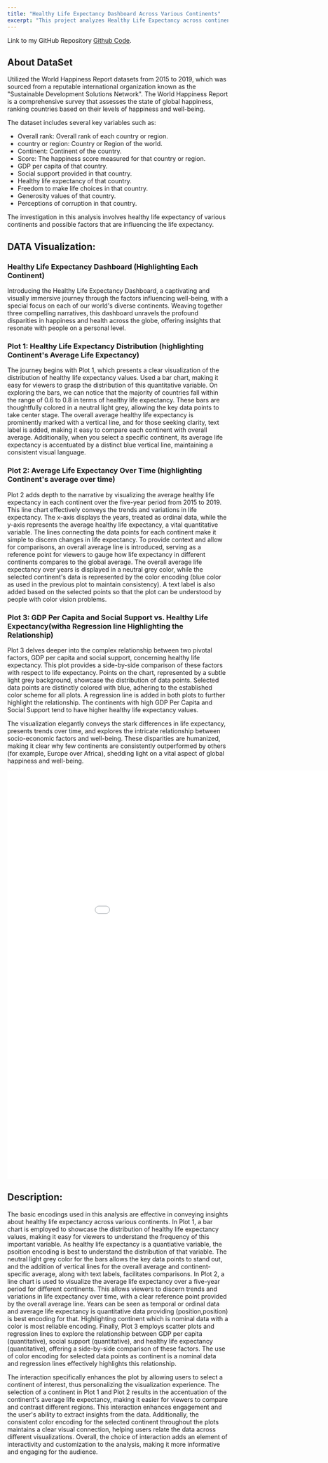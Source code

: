 ```yaml
---
title: "Healthy Life Expectancy Dashboard Across Various Continents"
excerpt: "This project analyzes Healthy Life Expectancy across continents using the World Happiness Report datasets from 2015 to 2019. Through sophisticated data visualizations, it reveals trends and disparities in global well-being, focusing on the impact of factors like GDP, social support, and freedom on health outcomes. This comprehensive analysis provides valuable insights into the varying conditions of happiness and health around the world."
---
```

Link to my GitHub Repository [Github Code](https://github.com/Likhitha-Veganti/data-science-projects/tree/main/Healthy%20Life%20Expectancy%20Data%20Visualizations).

## About DataSet
Utilized the World Happiness Report datasets from 2015 to 2019, which was sourced from a reputable international organization known as the "Sustainable Development Solutions Network". 
The World Happiness Report is a comprehensive survey that assesses the state of global happiness, ranking countries based on their levels of happiness and well-being.

The dataset includes several key variables such as:

- Overall rank: Overall rank of each country or region.<br>
- country or region: Country or Region of the world.<br>
- Continent: Continent of the country.<br>
- Score: The happiness score measured for that country or region.<br>
- GDP per capita of that country.<br>
- Social support provided in that country.<br>
- Healthy life expectancy of that country.<br>
- Freedom to make life choices in that country.<br>
- Generosity values of that country.<br>
- Perceptions of corruption in that country.<br>

The investigation in this analysis involves healthy life expectancy of various continents and possible factors that are influencing the life expectancy.

## DATA Visualization:

### Healthy Life Expectancy Dashboard (Highlighting Each Continent)
Introducing the Healthy Life Expectancy Dashboard, a captivating and visually immersive journey through the factors influencing well-being, with a special focus on each of our world's diverse continents. Weaving together three compelling narratives, this dashboard unravels the profound disparities in happiness and health across the globe, offering insights that resonate with people on a personal level.

### Plot 1: Healthy Life Expectancy Distribution (highlighting Continent's Average Life Expectancy)

The journey begins with Plot 1, which presents a clear visualization of the distribution of healthy life expectancy values. Used a bar chart, making it easy for viewers to grasp the distribution of this quantitative variable. On exploring the bars, we can notice that the majority of countries fall within the range of 0.6 to 0.8 in terms of healthy life expectancy. 
These bars are thoughtfully colored in a neutral light grey, allowing the key data points to take center stage. The overall average healthy life expectancy is prominently marked with a vertical line, and for those seeking clarity, text label is added, making it easy to compare each continent with overall average. Additionally, when you select a specific continent, its average life expectancy is accentuated by a distinct blue vertical line, maintaining a consistent visual language.

### Plot 2: Average Life Expectancy Over Time (highlighting Continent's average over time)
Plot 2 adds depth to the narrative by visualizing the average healthy life expectancy in each continent over the five-year period from 2015 to 2019. This line chart effectively conveys the trends and variations in life expectancy. The x-axis displays the years, treated as ordinal data, while the y-axis represents the average healthy life expectancy, a vital quantitative variable. The lines connecting the data points for each continent make it simple to discern changes in life expectancy. To provide context and allow for comparisons, an overall average line is introduced, serving as a reference point for viewers to gauge how life expectancy in different continents compares to the global average. The overall average life expectancy over years is displayed in a neutral grey color, while the selected continent's data is represented by the color encoding (blue color as used in the previous plot to maintain consistency). A text label is also added based on the selected points so that the plot can be understood by people with color vision problems.

### Plot 3: GDP Per Capita and Social Support vs. Healthy Life Expectancy(witha Regression line Highlighting the Relationship)
Plot 3 delves deeper into the complex relationship between two pivotal factors, GDP per capita and social support, concerning healthy life expectancy. This plot provides a side-by-side comparison of these factors with respect to life expectancy. Points on the chart, represented by a subtle light grey background, showcase the distribution of data points. Selected data points are distinctly colored with blue, adhering to the established color scheme for all plots. A regression line is added in both plots to further highlight the relationship. The continents with high GDP Per Capita and Social Support tend to have higher healthy life expectancy values.

The visualization elegantly conveys the stark differences in life expectancy, presents trends over time, and explores the intricate relationship between socio-economic factors and well-being. These disparities are humanized, making it clear why few continents are consistently outperformed by others (for example, Europe over Africa), shedding light on a vital aspect of global happiness and well-being.


<iframe src="/files/life_expectancy_dashboard.html" width="1000" height="930" frameborder="0"></iframe>

## Description:
The basic encodings used in this analysis are effective in conveying insights about healthy life expectancy across various continents. In Plot 1, a bar chart is employed to showcase the distribution of healthy life expectancy values, making it easy for viewers to understand the frequency of this important variable. As healthy life expectancy is a quantiative variable, the psoition encoding is best to understand the distribution of that variable. The neutral light grey color for the bars allows the key data points to stand out, and the addition of vertical lines for the overall average and continent-specific average, along with text labels, facilitates comparisons.
In Plot 2, a line chart is used to visualize the average life expectancy over a five-year period for different continents. This allows viewers to discern trends and variations in life expectancy over time, with a clear reference point provided by the overall average line. Years can be seen as temporal or ordinal data and average life expectancy is quantitative data providing (position,position) is best encoding for that. Highlighting continent which is nominal data with a color is most reliable encoding.
Finally, Plot 3 employs scatter plots and regression lines to explore the relationship between GDP per capita (quantitative), social support (quantitative), and healthy life expectancy (quantitative), offering a side-by-side comparison of these factors. The use of color encoding for selected data points as continent is a nominal data and regression lines effectively highlights this relationship.

The interaction specifically enhances the plot by allowing users to select a continent of interest, thus personalizing the visualization experience. The selection of a continent in Plot 1 and Plot 2 results in the accentuation of the continent's average life expectancy, making it easier for viewers to compare and contrast different regions. This interaction enhances engagement and the user's ability to extract insights from the data. Additionally, the consistent color encoding for the selected continent throughout the plots maintains a clear visual connection, helping users relate the data across different visualizations. Overall, the choice of interaction adds an element of interactivity and customization to the analysis, making it more informative and engaging for the audience.
